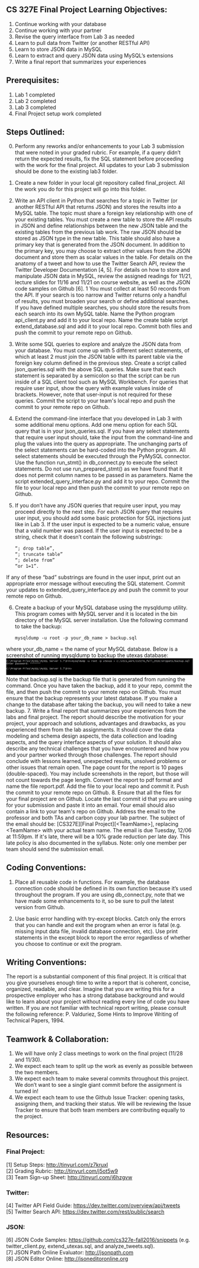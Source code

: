 ## CS 327E Final Project Learning Objectives:
1. Continue working with your database
2. Continue working with your partner
3. Revise the query interface from Lab 3 as needed
4. Learn to pull data from Twitter (or another RESTful API)
5. Learn to store JSON data in MySQL
6. Learn to extract and query JSON data using MySQL’s extensions 
7. Write a final report that summarizes your experiences

## Prerequisites:
1. Lab 1 completed
2. Lab 2 completed
3. Lab 3 completed
4. Final Project setup work completed

## Steps Outlined:
0. Perform any reworks and/or enhancements to your Lab 3 submission that were noted in your graded rubric. For example,
   if a query didn’t return the expected results, fix the SQL statement before proceeding with the work for the final
project. All updates to your Lab 3 submission should be done to the existing lab3 folder.
1. Create a new folder in your local git repository called final_project. All the work you do for this project will go
   into this folder.
2. Write an API client in Python that searches for a topic in Twitter (or another RESTful API that returns JSON) and
   stores the results into a MySQL table. The topic must share a foreign key relationship with one of your existing
tables. You must create a new table to store the API results in JSON and define relationships between the new JSON table
and the existing tables from the previous lab work. The raw JSON should be stored as JSON type in the new table. This
table should also have a primary key that is generated from the JSON document. In addition to the primary key, you may
choose to extract other values from the JSON document and store them as scalar values in the table. For details on the
anatomy of a tweet and how to use the Twitter Search API, review the Twitter Developer Documentation [4, 5]. For details
on how to store and manipulate JSON data in MySQL, review the assigned readings for 11/21, lecture slides for 11/16 and
11/21 on course website, as well as the JSON code samples on Github [6].  1 You must collect at least 50 records from
the API. If your search is too narrow and Twitter returns only a handful of results, you must broaden your search or
define additional searches. If you have defined multiple searches, you should store the results from each search into
its own MySQL table. Name the Python program api_client.py and add it to your local repo. Name the create table script
extend_database.sql and add it to your local repo. Commit both files and push the commit to your remote repo on Github.
3. Write some SQL queries to explore and analyze the JSON data from your database. You must come up with 5 different
   select statements, of which at least 2 must join the JSON table with its parent table via the foreign key column
defined in the previous step. Create a script called json_queries.sql with the above SQL queries. Make sure that each
statement is separated by a semicolon so that the script can be run inside of a SQL client tool such as MySQL Workbench.
For queries that require user input, show the query with example values inside of brackets. However, note that
user-input is not required for these queries. Commit the script to your team's local repo and push the commit to your
remote repo on Github.
4. Extend the command-line interface that you developed in Lab 3 with some additional menu options. Add one menu option
   for each SQL query that is in your json_queries.sql. If you have any select statements that require user input
should, take the input from the command-line and plug the values into the query as appropriate. The unchanging parts of
the select statements can be hard-coded into the Python program. All select statements should be executed through the
PyMySQL connector.  Use the function run_stmt() in db_connect.py to execute the select statements. Do not use
run_prepared_stmt() as we have found that it does not permit column names to be passed in as parameters. Name the script
extended_query_interface.py and add it to your repo. Commit the file to your local repo and then push the commit to your
remote repo on Github.
5. If you don’t have any JSON queries that require user input, you may proceed directly to the next step. For each JSON
   query that requires user input, you should add some basic protection for SQL injections just like in Lab 3. If the
user input is expected to be a numeric value, ensure that a valid number was passed. If the user input is expected to be
a string, check that it doesn’t contain the following substrings: 

    ~~~~~{.sql}  
    “; drop table”,   
    “; truncate table”   
    “; delete from”   
    “or 1=1”.    
    ~~~~~
If any of these “bad” substrings are found in the user input, print out an appropriate error message
without executing the SQL statement. Commit your updates to extended_query_interface.py and push the commit to your
remote repo on Github.

6. Create a backup of your MySQL database using the mysqldump utility. This program comes with MySQL server and it is
   located in the bin directory of the MySQL server installation. Use the following command to take the backup: 

    ~~~~~{.sh}
    mysqldump -u root -p your_db_name > backup.sql 
    ~~~~~
where your_db_name = the name of your MySQL database.  Below is a
screenshot of running mysqldump to backup the utexas database: 
![image of mysqldump example](./mysqldump.png)
Note that backup.sql is the backup file that is generated
from running the command. Once you have taken the backup, add it to your repo, commit the file, and then push the commit
to your remote repo on Github. You must ensure that the backup represents your latest database. If you make a change to
the database after taking the backup, you will need to take a new backup.
7. Write a final report that summarizes your experiences from the labs and final project. The report should describe the
   motivation for your project, your approach and solutions, advantages and drawbacks, as you experienced them from the
lab assignments. It should cover the data modeling and schema design aspects, the data collection and loading aspects,
and the query interface aspects of your solution. It should also describe any technical challenges that you have
encountered and how you and your partner worked through those challenges. The report should conclude with lessons
learned, unexpected results, unsolved problems or other issues that remain open.  The page count for the report is 10
pages (double-spaced). You may include screenshots in the report, but those will not count towards the page length.
Convert the report to pdf format and name the file report.pdf. Add the file to your local repo and commit it. Push the
commit to your remote repo on Github.
8. Ensure that all the files for your final project are on Github. Locate the last commit id that you are using for your
   submission and paste it into an email. Your email should also contain a link to your team's repo on Github. Address
the email to the professor and both TAs and carbon copy your lab partner. The subject of the email should be:
[CS327E][Final Project][\<TeamName\>], replacing \<TeamName\> with your actual team name. The email is due Tuesday, 12/06 at
11:59pm. If it's late, there will be a 10% grade reduction per late day. This late policy is also documented in the
syllabus. Note: only one member per team should send the submission email.  

## Coding Conventions:

1. Place all reusable code in functions. For example, the database connection code should be defined in its own function
   because it’s used throughout the program. If you are using db_connect.py, note that we have made some enhancements to
it, so be sure to pull the latest version from Github. 

2. Use basic error handling with try-except blocks. Catch only the errors that you can handle and exit the program when
   an error is fatal (e.g. missing input data file, invalid database connection, etc). Use print statements in the
except block to report the error regardless of whether you choose to continue or exit the program.

## Writing Conventions:

The report is a substantial component of this final project. It is critical that you give yourselves enough time to
write a report that is coherent, concise, organized, readable, and clear. Imagine that you are writing this for a
prospective employer who has a strong database background and would like to learn about your project without reading
every line of code you have written.  If you are not familiar with technical report writing, please consult the
following reference: P. Valduriez, Some Hints to Improve Writing of Technical Papers, 1994.

## Teamwork & Collaboration:

1. We will have only 2 class meetings to work on the final project (11/28 and 11/30).
2. We expect each team to split up the work as evenly as possible between the two members.
3. We expect each team to make several commits throughout this project. We don’t want to see a single giant commit
   before the assignment is turned in!
4. We expect each team to use the Github Issue Tracker: opening tasks, assigning them, and tracking their status. We
   will be reviewing the Issue Tracker to ensure that both team members are contributing equally to the project.
  
## Resources:
### Final Project:
[1] Setup Steps: http://tinyurl.com/z7kruxl    
[2] Grading Rubric: http://tinyurl.com/j5ot5w9    
[3] Team Sign-up Sheet: http://tinyurl.com/j6hzgvw    

### Twitter:
[4] Twitter API Field Guide: https://dev.twitter.com/overview/api/tweets   
[5] Twitter Search API: https://dev.twitter.com/rest/public/search    

### JSON:
[6] JSON Code Samples: https://github.com/cs327e-fall2016/snippets (e.g. twitter_client.py, extend_utexas.sql, and analyze_tweets.sql).    
[7] JSON Path Online Evaluator: http://jsonpath.com    
[8] JSON Editor Online: http://jsoneditoronline.org    
